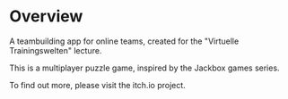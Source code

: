 # Overview
A teambuilding app for online teams, created for the "Virtuelle Trainingswelten" lecture.

This is a multiplayer puzzle game, inspired by the Jackbox games series.

To find out more, please visit the itch.io project.

